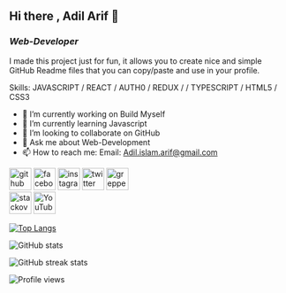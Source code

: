 ## Hi there , **Adil Arif** 👋
### *Web-Developer*



I made this project just for fun, it allows you to create nice and simple GitHub Readme files that you can copy/paste and use in your profile.

Skills: JAVASCRIPT / REACT / AUTH0 / REDUX / / TYPESCRIPT / HTML5 / CSS3

- 🔭 I’m currently working on Build Myself 
- 🌱 I’m currently learning Javascript 
- 👯 I’m looking to collaborate on GitHub 
- 💬 Ask me about Web-Development 
- 📫 How to reach me: Email: Adil.islam.arif@gmail.com 


[<img src='https://cdn-icons-png.flaticon.com/512/179/179330.png' alt='github' height='40'>](https://www.linkedin.com/in/ariful-adil-45619210a/) [<img src='https://cdn.pixabay.com/photo/2015/07/13/07/41/icons-842893__340.png' alt='facebook' height='40'>](https://www.facebook.com/Ariful.islam.adil.bd) [<img src='https://upload.wikimedia.org/wikipedia/commons/thumb/9/95/Instagram_logo_2022.svg/1200px-Instagram_logo_2022.svg.png' alt='instagram' height='40'>](https://www.instagram.com/ariful_islam_adil/) [<img src='https://cdn4.iconfinder.com/data/icons/social-media-icons-the-circle-set/48/twitter_circle-512.png' alt='twitter' height='40'>](https://twitter.com/arif_adil) [<img src='https://pbs.twimg.com/profile_images/1205614923943837696/G41XEeNY_400x400.jpg' alt='grepper' height='40'>](https://www.grepper.com/profile/ariful-islam-adil)  
[<img src='https://cdn.jsdelivr.net/npm/simple-icons@3.0.1/icons/stackoverflow.svg' alt='stackoverflow' height='40'>](https://stackoverflow.com/users/https://stackoverflow.com/users/11427728/ariful-islam-adil)  [<img src='https://cdn.jsdelivr.net/npm/simple-icons@3.0.1/icons/youtube.svg' alt='YouTube' height='40'>](https://www.youtube.com/channel/https://www.youtube.com/channel/UCLeeCGYFOV5SRlHxhL2ZmoQ)  

[![Top Langs](https://github-readme-stats.vercel.app/api/top-langs/?username=arifulislamadil)](https://github.com/anuraghazra/github-readme-stats)

![GitHub stats](https://github-readme-stats.vercel.app/api?username=arifulislamadil&show_icons=true)  

![GitHub streak stats](https://github-readme-streak-stats.herokuapp.com/?user=arifulislamadil)  

![Profile views](https://gpvc.arturio.dev/arifulislamadil)  

